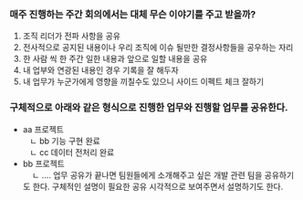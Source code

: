 ### 매주 진행하는 주간 회의에서는 대체 무슨 이야기를 주고 받을까? 
1. 조직 리더가 전파 사항을 공유
2. 전사적으로 공지된 내용이나 우리 조직에 이슈 될만한 결정사항들을 공우하는 자리
3. 한 사람 씩 한 주간 일한 내용과 앞으로 일할 내용을 공유
4. 내 업부와 연광된 내용인 경우 기록을 잘 해두자
5. 내 업무가 누군가에게 영향을 끼칠수도 있으니 사이드 이펙트 체크 잘하기

### 구체적으로 아래와 같은 형식으로 진행한 업무와 진행할 업무를 공유한다.
- aa 프로젝트  
   ㄴ bb 기능 구현 완료  
   ㄴ cc 데이터 전처리 완료  
- bb 프로젝트  
    ㄴ ....
업무 공유가 끝나면 팀원들에게 소개해주고 싶은 개발 관련 팀을 공유하기도 한다. 구체적인 설명이 필요한 공유 시각적으로 보여주면서 설명하기도 한다.


